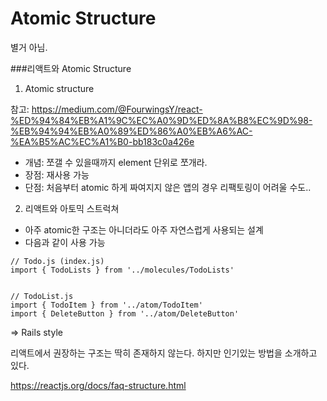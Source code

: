 # Atomic Structure

별거 아님.


###리액트와 Atomic Structure


1. Atomic structure

참고: https://medium.com/@FourwingsY/react-%ED%94%84%EB%A1%9C%EC%A0%9D%ED%8A%B8%EC%9D%98-%EB%94%94%EB%A0%89%ED%86%A0%EB%A6%AC-%EA%B5%AC%EC%A1%B0-bb183c0a426e
- 개념: 쪼갤 수 있을때까지 element 단위로 쪼개라.
- 장점: 재사용 가능
- 단점: 처음부터 atomic 하게 짜여지지 않은 앱의 경우 리팩토링이 어려울 수도..


2. 리액트와 아토믹 스트럭쳐
- 아주 atomic한 구조는 아니더라도 아주 자연스럽게 사용되는 설계
- 다음과 같이 사용 가능

```
// Todo.js (index.js)
import { TodoLists } from '../molecules/TodoLists'


// TodoList.js
import { TodoItem } from '../atom/TodoItem'
import { DeleteButton } from '../atom/DeleteButton'

```

=> Rails style

리액트에서 권장하는 구조는 딱히 존재하지 않는다. 하지만 인기있는 방법을 소개하고 있다.

https://reactjs.org/docs/faq-structure.html



